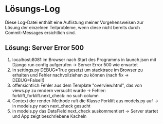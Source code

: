# Lösungs-Log

Diese Log-Datei enthält eine Auflistung meiner Vorgehensweisen zur Lösung der einzelnen Teilprobleme, wenn diese nicht bereits durch Commit-Messages ersichtlich sind.

## Lösung: Server Error 500
1) localhost:8081 im Browser nach Start des Programms in launch.json mit Django run config aufgerufen -> Server Error 500 wie erwartet
2) In settings.py DEBUG=True gesetzt um stacktrace im Browser zu erhalten und Fehler nachvollziehen zu können (nach fix -> DEBUG=False!!)
3) offensichtlich Fehler aus dem Template "overview.html", das von views.py zu rendern versucht wurde -> Fehler: forklift_forklift.next_check: no such column
4) Context der render-Methode ruft die Klasse Forklift aus models.py auf -> in models.py nach next_check gesucht
5) in models.py das DataField next_check auskommentiert -> Server startet und App zeigt beschriebene Kacheln